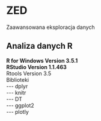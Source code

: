 # ZED
Zaawansowana eksploracja danych

## Analiza danych R  
**R for Windows Version 3.5.1**  
**RStudio Version 1.1.463**  
Rtools Version 3.5  
Biblioteki  
--- dplyr  
--- knitr  
--- DT  
--- ggplot2  
--- plotly  
